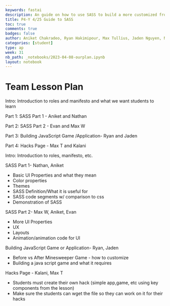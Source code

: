 ```yaml
---
keywords: fastai
description: An guide on how to use SASS to build a more customized frontend.
title: P4-Y 4/25 Guide to SASS 
toc: true
comments: true
badges: false
author: Aniket Chakradeo, Ryan Hakimipour, Max Tullius, Jaden Nguyen, Nathan Kim, Kalani Cabral-Omana, Evan Appari, Max Wu, 
categories: [student]
type: ap
week: 31
nb_path: _notebooks/2023-04-08-ourplan.ipynb
layout: notebook
---
```


<!--
#################################################
### THIS FILE WAS AUTOGENERATED! DO NOT EDIT! ###
#################################################
# file to edit: _notebooks/2023-04-08-ourplan.ipynb
-->

<div class="container" id="notebook-container">
        
<div class="cell border-box-sizing text_cell rendered"><div class="inner_cell">
<div class="text_cell_render border-box-sizing rendered_html">
<h1 id="Team-Lesson-Plan">Team Lesson Plan<a class="anchor-link" href="#Team-Lesson-Plan"> </a></h1><p>Intro: Introduction to roles and manifesto and what we want students to learn</p>
<p>Part 1: SASS Part 1 - Aniket and Nathan</p>
<p>Part 2: SASS Part 2 - Evan and Max W</p>
<p>Part 3: Building JavaScript Game /Application- Ryan and Jaden</p>
<p>Part 4: Hacks Page - Max T and Kalani</p>
<p>Intro: Introduction to roles, manifesto, etc.</p>
<p>SASS Part 1- Nathan, Aniket</p>
<ul>
<li>Basic UI Properties and what they mean</li>
<li>Color properties</li>
<li>Themes</li>
<li>SASS Definition/What it is useful for</li>
<li>SASS code segments w/ comparison to css</li>
<li>Demonstration of SASS</li>
</ul>
<p>SASS Part 2- Max W, Aniket, Evan</p>
<ul>
<li>More UI Properties</li>
<li>UX</li>
<li>Layouts</li>
<li>Animation/animation code for UI</li>
</ul>
<p>Building JavaScript Game or Application- Ryan, Jaden</p>
<ul>
<li>Before vs After Minesweeper Game - how to customize </li>
<li>Building a java script game and what it requires</li>
</ul>
<p>Hacks Page - Kalani, Max T</p>
<ul>
<li>Students must create their own hack (simple app,game, etc using key components from the lesson) </li>
<li>Make sure the students can wget the file so they can work on it for their hacks</li>
</ul>

</div>
</div>
</div>
</div>
 

